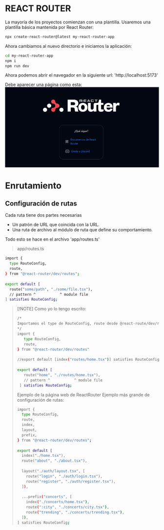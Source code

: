 # REACT ROUTER

La mayoría de los proyectos comienzan con una plantilla. Usaremos una plantilla básica mantenida por React Router:

```bash
npx create-react-router@latest my-react-router-app
```

Ahora cambiamos al nuevo directorio e iniciamos la aplicación:

```bash
cd my-react-router-app
npm i
npm run dev
```

Ahora podemos abrir el navegador en la siguiente url: 'http://localhost:5173'

Debe aparecer una página como esta:
![alt text](image.png)


# Enrutamiento

## Configuración de rutas

Cada ruta tiene dos partes necesarias

- Un patrón de URL que coincida con la URL.
- Una ruta de archivo al módulo de ruta que define su comportamiento.

Todo esto se hace en el archivo 'app/routes.ts'

> app/routes.ts
```bash
import {
  type RouteConfig,
  route,
} from "@react-router/dev/routes";

export default [
  route("some/path", "./some/file.tsx"),
  // pattern ^           ^ module file
] satisfies RouteConfig;
```

>  [!NOTE]
> Como yo lo tengo escrito:
> 
>
>```bash
>/*
>Importamos el type de RouteConfig, route desde @react-route/dev/routes
>*/
>import {
>    type RouteConfig,
>    route,
>} from "@react-router/dev/routes"
>
>//export default [index("routes/home.tsx")] satisfies RouteConfig;
>
>export default [
>    route("home", "./routes/home.tsx"),
>    // pattern ^           ^ module file
>  ] satisfies RouteConfig;
>```
> 
> Ejemplo de la página web de ReactRouter
> Ejemplo más grande de configuración de rutas:
> 
> ```bash
> import {
>   type RouteConfig,
>   route,
>   index,
>   layout,
>   prefix,
> } from "@react-router/dev/routes";
> 
> export default [
>   index("./home.tsx"),
>   route("about", "./about.tsx"),
> 
>   layout("./auth/layout.tsx", [
>     route("login", "./auth/login.tsx"),
>     route("register", "./auth/register.tsx"),
>   ]),
> 
>   ...prefix("concerts", [
>     index("./concerts/home.tsx"),
>     route(":city", "./concerts/city.tsx"),
>     route("trending", "./concerts/trending.tsx"),
>   ]),
> ] satisfies RouteConfig;
> ```
